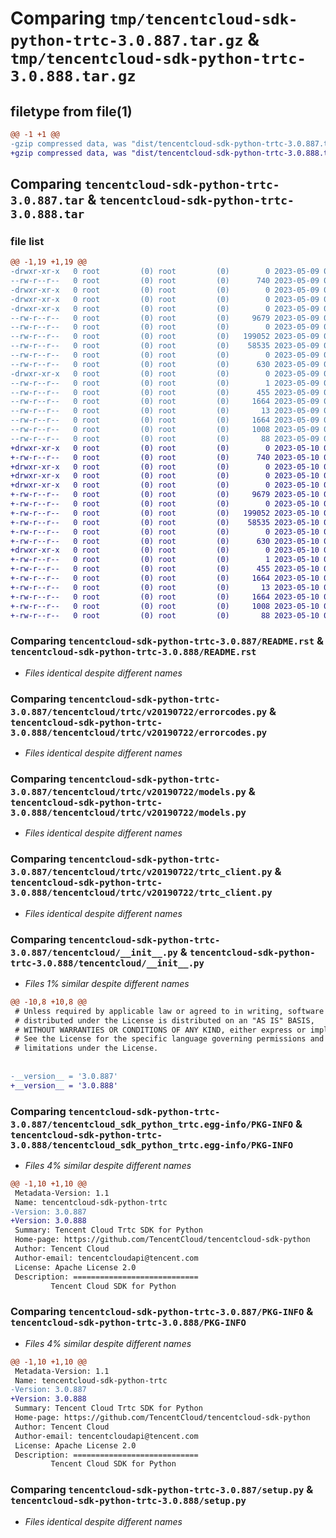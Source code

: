 # Comparing `tmp/tencentcloud-sdk-python-trtc-3.0.887.tar.gz` & `tmp/tencentcloud-sdk-python-trtc-3.0.888.tar.gz`

## filetype from file(1)

```diff
@@ -1 +1 @@
-gzip compressed data, was "dist/tencentcloud-sdk-python-trtc-3.0.887.tar", last modified: Tue May  9 03:24:02 2023, max compression
+gzip compressed data, was "dist/tencentcloud-sdk-python-trtc-3.0.888.tar", last modified: Wed May 10 02:58:32 2023, max compression
```

## Comparing `tencentcloud-sdk-python-trtc-3.0.887.tar` & `tencentcloud-sdk-python-trtc-3.0.888.tar`

### file list

```diff
@@ -1,19 +1,19 @@
-drwxr-xr-x   0 root         (0) root         (0)        0 2023-05-09 03:24:02.000000 tencentcloud-sdk-python-trtc-3.0.887/
--rw-r--r--   0 root         (0) root         (0)      740 2023-05-09 03:24:02.000000 tencentcloud-sdk-python-trtc-3.0.887/README.rst
-drwxr-xr-x   0 root         (0) root         (0)        0 2023-05-09 03:24:02.000000 tencentcloud-sdk-python-trtc-3.0.887/tencentcloud/
-drwxr-xr-x   0 root         (0) root         (0)        0 2023-05-09 03:24:02.000000 tencentcloud-sdk-python-trtc-3.0.887/tencentcloud/trtc/
-drwxr-xr-x   0 root         (0) root         (0)        0 2023-05-09 03:24:02.000000 tencentcloud-sdk-python-trtc-3.0.887/tencentcloud/trtc/v20190722/
--rw-r--r--   0 root         (0) root         (0)     9679 2023-05-09 03:24:02.000000 tencentcloud-sdk-python-trtc-3.0.887/tencentcloud/trtc/v20190722/errorcodes.py
--rw-r--r--   0 root         (0) root         (0)        0 2023-05-09 03:24:02.000000 tencentcloud-sdk-python-trtc-3.0.887/tencentcloud/trtc/v20190722/__init__.py
--rw-r--r--   0 root         (0) root         (0)   199052 2023-05-09 03:24:02.000000 tencentcloud-sdk-python-trtc-3.0.887/tencentcloud/trtc/v20190722/models.py
--rw-r--r--   0 root         (0) root         (0)    58535 2023-05-09 03:24:02.000000 tencentcloud-sdk-python-trtc-3.0.887/tencentcloud/trtc/v20190722/trtc_client.py
--rw-r--r--   0 root         (0) root         (0)        0 2023-05-09 03:24:02.000000 tencentcloud-sdk-python-trtc-3.0.887/tencentcloud/trtc/__init__.py
--rw-r--r--   0 root         (0) root         (0)      630 2023-05-09 03:24:02.000000 tencentcloud-sdk-python-trtc-3.0.887/tencentcloud/__init__.py
-drwxr-xr-x   0 root         (0) root         (0)        0 2023-05-09 03:24:02.000000 tencentcloud-sdk-python-trtc-3.0.887/tencentcloud_sdk_python_trtc.egg-info/
--rw-r--r--   0 root         (0) root         (0)        1 2023-05-09 03:24:02.000000 tencentcloud-sdk-python-trtc-3.0.887/tencentcloud_sdk_python_trtc.egg-info/dependency_links.txt
--rw-r--r--   0 root         (0) root         (0)      455 2023-05-09 03:24:02.000000 tencentcloud-sdk-python-trtc-3.0.887/tencentcloud_sdk_python_trtc.egg-info/SOURCES.txt
--rw-r--r--   0 root         (0) root         (0)     1664 2023-05-09 03:24:02.000000 tencentcloud-sdk-python-trtc-3.0.887/tencentcloud_sdk_python_trtc.egg-info/PKG-INFO
--rw-r--r--   0 root         (0) root         (0)       13 2023-05-09 03:24:02.000000 tencentcloud-sdk-python-trtc-3.0.887/tencentcloud_sdk_python_trtc.egg-info/top_level.txt
--rw-r--r--   0 root         (0) root         (0)     1664 2023-05-09 03:24:02.000000 tencentcloud-sdk-python-trtc-3.0.887/PKG-INFO
--rw-r--r--   0 root         (0) root         (0)     1008 2023-05-09 03:24:02.000000 tencentcloud-sdk-python-trtc-3.0.887/setup.py
--rw-r--r--   0 root         (0) root         (0)       88 2023-05-09 03:24:02.000000 tencentcloud-sdk-python-trtc-3.0.887/setup.cfg
+drwxr-xr-x   0 root         (0) root         (0)        0 2023-05-10 02:58:32.000000 tencentcloud-sdk-python-trtc-3.0.888/
+-rw-r--r--   0 root         (0) root         (0)      740 2023-05-10 02:58:31.000000 tencentcloud-sdk-python-trtc-3.0.888/README.rst
+drwxr-xr-x   0 root         (0) root         (0)        0 2023-05-10 02:58:32.000000 tencentcloud-sdk-python-trtc-3.0.888/tencentcloud/
+drwxr-xr-x   0 root         (0) root         (0)        0 2023-05-10 02:58:32.000000 tencentcloud-sdk-python-trtc-3.0.888/tencentcloud/trtc/
+drwxr-xr-x   0 root         (0) root         (0)        0 2023-05-10 02:58:32.000000 tencentcloud-sdk-python-trtc-3.0.888/tencentcloud/trtc/v20190722/
+-rw-r--r--   0 root         (0) root         (0)     9679 2023-05-10 02:58:31.000000 tencentcloud-sdk-python-trtc-3.0.888/tencentcloud/trtc/v20190722/errorcodes.py
+-rw-r--r--   0 root         (0) root         (0)        0 2023-05-10 02:58:31.000000 tencentcloud-sdk-python-trtc-3.0.888/tencentcloud/trtc/v20190722/__init__.py
+-rw-r--r--   0 root         (0) root         (0)   199052 2023-05-10 02:58:31.000000 tencentcloud-sdk-python-trtc-3.0.888/tencentcloud/trtc/v20190722/models.py
+-rw-r--r--   0 root         (0) root         (0)    58535 2023-05-10 02:58:31.000000 tencentcloud-sdk-python-trtc-3.0.888/tencentcloud/trtc/v20190722/trtc_client.py
+-rw-r--r--   0 root         (0) root         (0)        0 2023-05-10 02:58:31.000000 tencentcloud-sdk-python-trtc-3.0.888/tencentcloud/trtc/__init__.py
+-rw-r--r--   0 root         (0) root         (0)      630 2023-05-10 02:58:31.000000 tencentcloud-sdk-python-trtc-3.0.888/tencentcloud/__init__.py
+drwxr-xr-x   0 root         (0) root         (0)        0 2023-05-10 02:58:32.000000 tencentcloud-sdk-python-trtc-3.0.888/tencentcloud_sdk_python_trtc.egg-info/
+-rw-r--r--   0 root         (0) root         (0)        1 2023-05-10 02:58:32.000000 tencentcloud-sdk-python-trtc-3.0.888/tencentcloud_sdk_python_trtc.egg-info/dependency_links.txt
+-rw-r--r--   0 root         (0) root         (0)      455 2023-05-10 02:58:32.000000 tencentcloud-sdk-python-trtc-3.0.888/tencentcloud_sdk_python_trtc.egg-info/SOURCES.txt
+-rw-r--r--   0 root         (0) root         (0)     1664 2023-05-10 02:58:32.000000 tencentcloud-sdk-python-trtc-3.0.888/tencentcloud_sdk_python_trtc.egg-info/PKG-INFO
+-rw-r--r--   0 root         (0) root         (0)       13 2023-05-10 02:58:32.000000 tencentcloud-sdk-python-trtc-3.0.888/tencentcloud_sdk_python_trtc.egg-info/top_level.txt
+-rw-r--r--   0 root         (0) root         (0)     1664 2023-05-10 02:58:32.000000 tencentcloud-sdk-python-trtc-3.0.888/PKG-INFO
+-rw-r--r--   0 root         (0) root         (0)     1008 2023-05-10 02:58:31.000000 tencentcloud-sdk-python-trtc-3.0.888/setup.py
+-rw-r--r--   0 root         (0) root         (0)       88 2023-05-10 02:58:32.000000 tencentcloud-sdk-python-trtc-3.0.888/setup.cfg
```

### Comparing `tencentcloud-sdk-python-trtc-3.0.887/README.rst` & `tencentcloud-sdk-python-trtc-3.0.888/README.rst`

 * *Files identical despite different names*

### Comparing `tencentcloud-sdk-python-trtc-3.0.887/tencentcloud/trtc/v20190722/errorcodes.py` & `tencentcloud-sdk-python-trtc-3.0.888/tencentcloud/trtc/v20190722/errorcodes.py`

 * *Files identical despite different names*

### Comparing `tencentcloud-sdk-python-trtc-3.0.887/tencentcloud/trtc/v20190722/models.py` & `tencentcloud-sdk-python-trtc-3.0.888/tencentcloud/trtc/v20190722/models.py`

 * *Files identical despite different names*

### Comparing `tencentcloud-sdk-python-trtc-3.0.887/tencentcloud/trtc/v20190722/trtc_client.py` & `tencentcloud-sdk-python-trtc-3.0.888/tencentcloud/trtc/v20190722/trtc_client.py`

 * *Files identical despite different names*

### Comparing `tencentcloud-sdk-python-trtc-3.0.887/tencentcloud/__init__.py` & `tencentcloud-sdk-python-trtc-3.0.888/tencentcloud/__init__.py`

 * *Files 1% similar despite different names*

```diff
@@ -10,8 +10,8 @@
 # Unless required by applicable law or agreed to in writing, software
 # distributed under the License is distributed on an "AS IS" BASIS,
 # WITHOUT WARRANTIES OR CONDITIONS OF ANY KIND, either express or implied.
 # See the License for the specific language governing permissions and
 # limitations under the License.
 
 
-__version__ = '3.0.887'
+__version__ = '3.0.888'
```

### Comparing `tencentcloud-sdk-python-trtc-3.0.887/tencentcloud_sdk_python_trtc.egg-info/PKG-INFO` & `tencentcloud-sdk-python-trtc-3.0.888/tencentcloud_sdk_python_trtc.egg-info/PKG-INFO`

 * *Files 4% similar despite different names*

```diff
@@ -1,10 +1,10 @@
 Metadata-Version: 1.1
 Name: tencentcloud-sdk-python-trtc
-Version: 3.0.887
+Version: 3.0.888
 Summary: Tencent Cloud Trtc SDK for Python
 Home-page: https://github.com/TencentCloud/tencentcloud-sdk-python
 Author: Tencent Cloud
 Author-email: tencentcloudapi@tencent.com
 License: Apache License 2.0
 Description: ============================
         Tencent Cloud SDK for Python
```

### Comparing `tencentcloud-sdk-python-trtc-3.0.887/PKG-INFO` & `tencentcloud-sdk-python-trtc-3.0.888/PKG-INFO`

 * *Files 4% similar despite different names*

```diff
@@ -1,10 +1,10 @@
 Metadata-Version: 1.1
 Name: tencentcloud-sdk-python-trtc
-Version: 3.0.887
+Version: 3.0.888
 Summary: Tencent Cloud Trtc SDK for Python
 Home-page: https://github.com/TencentCloud/tencentcloud-sdk-python
 Author: Tencent Cloud
 Author-email: tencentcloudapi@tencent.com
 License: Apache License 2.0
 Description: ============================
         Tencent Cloud SDK for Python
```

### Comparing `tencentcloud-sdk-python-trtc-3.0.887/setup.py` & `tencentcloud-sdk-python-trtc-3.0.888/setup.py`

 * *Files identical despite different names*

